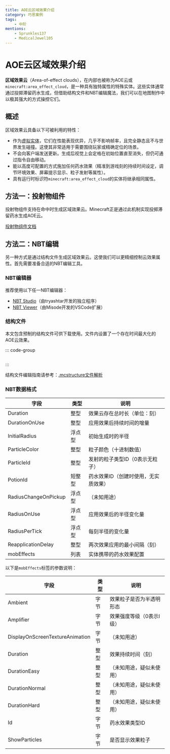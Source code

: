 ```yaml
---
title: AOE云区域效果介绍
category: 巧思案例
tags:	
    - 中阶
mentions:
    - Sprunkles137
    - MedicalJewel105
---
```


# AOE云区域效果介绍

<!--@include: @/wiki/bedrock-wiki-mirror.md-->

**区域效果云**（Area-of-effect clouds），在内部也被称为AOE云或`minecraft:area_effect_cloud`，是一种具有独特属性的特殊实体。这些实体通常通过投掷滞留药水生成，但借助结构文件和NBT编辑魔法，我们可以在地图制作中以极其强大的方式操控它们。

## 概述

区域效果云具备以下可被利用的特性：

- 作为[虚拟实体](/wiki/entities/dummy-entities)，它们在性能表现优异，几乎不影响帧率，且完全静态且不与世界发生碰撞。这使其非常适用于需要围绕玩家或精确定位的场景。
- 不会向客户端发送更新。生成后视觉上会定格在初始位置直至消失，但仍可通过指令自由移动。
- 能以高度可配置的方式施加任何药水效果（精准到游戏刻的持续时间设定，调节环境效果、屏幕提示显示、粒子发射等属性）。
- 具有运行时标识符`minecraft:area_effect_cloud`的实体将继承相同属性。

## 方法一：投射物组件

投射物组件支持在命中时生成区域效果云。Minecraft正是通过此机制实现投掷滞留药水生成AOE云。

[投射物组件文档](/wiki/documentation/projectiles#spawn-aoe-cloud)

## 方法二：NBT编辑

另一种方式是通过结构文件生成区域效果云。这使我们可以更精细控制云效果属性。首先需要准备合适的NBT编辑工具。

### NBT编辑器

推荐使用以下任一NBT编辑器：

-   [NBT Studio](https://github.com/tryashtar/nbt-studio)（由tryashtar开发的独立程序）
-   [NBT Viewer](https://marketplace.visualstudio.com/items?itemName=Misodee.vscode-nbt)（由Misode开发的VSCode扩展）

### 结构文件

本文包含预制的结构文件可供下载使用。文件内设置了一个存在时间最大化的AOE云效果。

::: code-group
```json [点击下载MCSTRUCTURE文件]
```
:::

结构文件编辑指南请参考：[.mcstructure文件解析](/wiki/nbt/mcstructure)

### NBT数据格式

| 字段									| 类型		| 说明				
| --------------------- | -------	| -------------
| Duration							| 整型		| 效果云存在总时长（单位：刻）
| DurationOnUse					| 整型		| 应用效果后持续时间的增量
| InitialRadius					| 浮点型		| 初始生成时的半径
| ParticleColor					| 整型		| 粒子颜色（十进制数值）
| ParticleId						| 整型		| 发射的粒子类型ID（0表示无粒子）
| PotionId							| 短整型		| 药水效果ID（创建时使用，无实质效果）
| RadiusChangeOnPickup	| 浮点型		| （未知用途）
| RadiusOnUse						| 浮点型		| 应用效果后的半径变化量
| RadiusPerTick					| 浮点型		| 每刻半径的变化量
| ReapplicationDelay		| 整型		| 两次效果应用的最小间隔（刻）
| mobEffects						| 列表		| 实体携带的药水效果配置

以下是`mobEffects`标签的参数说明：

| 字段												| 类型		| 说明			
| -------------------------------	| -------	| -------------	
| Ambient												| 字节		| 效果粒子是否为半透明形态
| Amplifier											| 字节		| 效果强度等级（0表示I级）
| DisplayOnScreenTextureAnimation	| 字节		| （未知用途）
| Duration											| 整型		| 效果持续时间（刻）
| DurationEasy										| 整型		| （未知用途，疑似未使用）
| DurationNormal									| 整型		| （未知用途，疑似未使用）
| DurationHard										| 整型		| （未知用途，疑似未使用）
| Id														| 字节		| 药水效果类型ID
| ShowParticles									| 字节		| 是否显示效果粒子